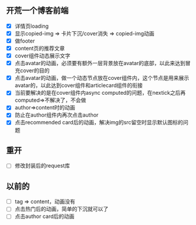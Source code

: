 ## 开荒一个博客前端
- [x] 详情页loading
- [x] 显示copied-img => 卡片下沉/cover消失 => copied-img动画
- [x] 做footer
- [x] content页的推荐文章
- [x] cover组件动态展示文字
- [x] 点击avatar的动画，必须要有额外一层背景放在avatar的底部，以此来达到冒充cover的目的
- [x] 点击avatar的动画，做一个动态节点放在cover组件内，这个节点是用来展示avatar的，以此达到cover组件和articlecard组件的衔接
- [x] 当前要解决的是在cover组件内async computed的问题，在nextick之后再computed=>不解决了，不会做
- [x] author=>content时的动画
- [x] 防止在author组件内再次点击author
- [x] 点击recommended card后的动画，解决img的src留空时显示默认图标的问题

## 重开
- [ ] 修改封装后的request库

## 以前的
- [ ] tag => content，动画没有
- [ ] 点击热门后的动画，简单的下沉就可以了
- [ ] 点击author card后的动画